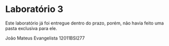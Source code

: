 # Laboratório 3

Este laboratório já foi entregue dentro do prazo, porém, não havia feito uma pasta exclusiva para ele.

João Mateus Evangelista 12011BSI277

